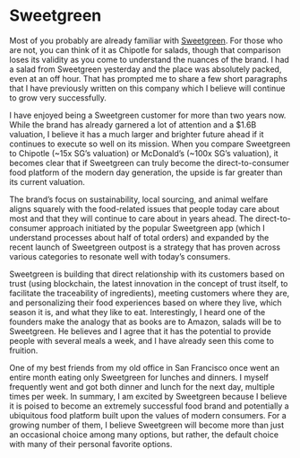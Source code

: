 # Sweetgreen

Most of you probably are already familiar with [Sweetgreen](https://www.sweetgreen.com/). For those who are not, you can think of it as Chipotle for salads, though that comparison loses its validity as you come to understand the nuances of the brand. I had a salad from Sweetgreen yesterday and the place was absolutely packed, even at an off hour. That has prompted me to share a few short paragraphs that I have previously written on this company which I believe will continue to grow very successfully.

I have enjoyed being a Sweetgreen customer for more than two years now. While the brand has already garnered a lot of attention and a $1.6B valuation, I believe it has a much larger and brighter future ahead if it continues to execute so well on its mission. When you compare Sweetgreen to Chipotle (~15x SG’s valuation) or McDonald’s (~100x SG’s valuation), it becomes clear that if Sweetgreen can truly become the direct-to-consumer food platform of the modern day generation, the upside is far greater than its current valuation. 

The brand’s focus on sustainability, local sourcing, and animal welfare aligns squarely with the food-related issues that people today care about most and that they will continue to care about in years ahead. The direct-to-consumer approach initiated by the popular Sweetgreen app (which I understand processes about half of total orders) and expanded by the recent launch of Sweetgreen outpost is a strategy that has proven across various categories to resonate well with today’s consumers. 

Sweetgreen is building that direct relationship with its customers based on trust (using blockchain, the latest innovation in the concept of trust itself, to facilitate the traceability of ingredients), meeting customers where they are, and personalizing their food experiences based on where they live, which season it is, and what they like to eat. Interestingly, I heard one of the founders make the analogy that as books are to Amazon, salads will be to Sweetgreen. He believes and I agree that it has the potential to provide people with several meals a week, and I have already seen this come to fruition. 

One of my best friends from my old office in San Francisco once went an entire month eating only Sweetgreen for lunches and dinners. I myself frequently went and got both dinner and lunch for the next day, multiple times per week. In summary, I am excited by Sweetgreen because I believe it is poised to become an extremely successful food brand and potentially a ubiquitous food platform built upon the values of modern consumers. For a growing number of them, I believe Sweetgreen will become more than just an occasional choice among many options, but rather, the default choice with many of their personal favorite options.

